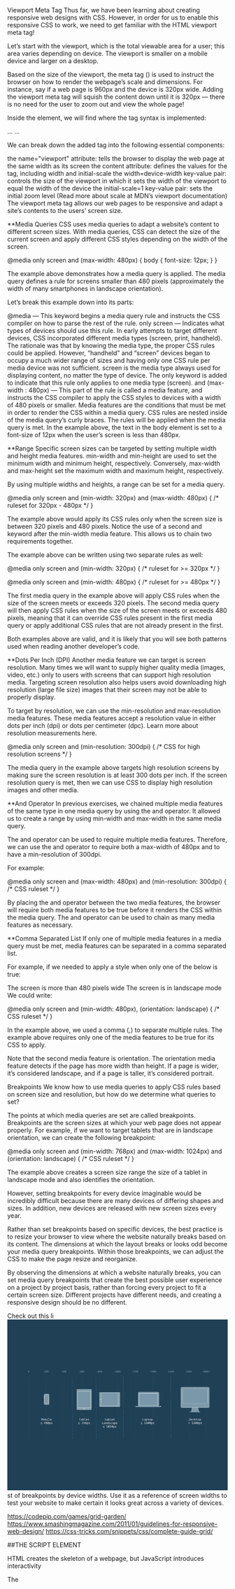 Viewport Meta Tag
Thus far, we have been learning about creating responsive web designs with CSS. However, in order for us to enable this responsive CSS to work, we need to get familiar with the HTML viewport meta tag!

Let’s start with the viewport, which is the total viewable area for a user; this area varies depending on device. The viewport is smaller on a mobile device and larger on a desktop.

Based on the size of the viewport, the meta tag (<meta>) is used to instruct the browser on how to render the webpage’s scale and dimensions. For instance, say if a web page is 960px and the device is 320px wide. Adding the viewport meta tag will squish the content down until it is 320px — there is no need for the user to zoom out and view the whole page!

Inside the <head> element, we will find where the <meta> tag syntax is implemented:

<!DOCTYPE html> 
<html lang="en"> 
  <head> 
    ...
    <meta name="viewport" content="width=device-width, initial-scale=1">
    ...
  </head> 

We can break down the added <meta> tag into the following essential components:

the name="viewport" attribute: tells the browser to display the web page at the same width as its screen
the content attribute: defines the values for the <meta> tag, including width and initial-scale
the width=device-width key-value pair: controls the size of the viewport in which it sets the width of the viewport to equal the width of the device
the initial-scale=1 key-value pair: sets the initial zoom level (Read more about scale at MDN’s viewport documentation)
The viewport meta tag allows our web pages to be responsive and adapt a site’s contents to the users’ screen size. 

**Media Queries
CSS uses media queries to adapt a website’s content to different screen sizes. With media queries, CSS can detect the size of the current screen and apply different CSS styles depending on the width of the screen.

@media only screen and (max-width: 480px) {
  body {
    font-size: 12px;
  }
}

The example above demonstrates how a media query is applied. The media query defines a rule for screens smaller than 480 pixels (approximately the width of many smartphones in landscape orientation).

Let’s break this example down into its parts:

@media — This keyword begins a media query rule and instructs the CSS compiler on how to parse the rest of the rule.
only screen — Indicates what types of devices should use this rule. In early attempts to target different devices, CSS incorporated different media types (screen, print, handheld). The rationale was that by knowing the media type, the proper CSS rules could be applied. However, “handheld” and “screen” devices began to occupy a much wider range of sizes and having only one CSS rule per media device was not sufficient. screen is the media type always used for displaying content, no matter the type of device. The only keyword is added to indicate that this rule only applies to one media type (screen).
and (max-width : 480px) — This part of the rule is called a media feature, and instructs the CSS compiler to apply the CSS styles to devices with a width of 480 pixels or smaller. Media features are the conditions that must be met in order to render the CSS within a media query.
CSS rules are nested inside of the media query’s curly braces. The rules will be applied when the media query is met. In the example above, the text in the body element is set to a font-size of 12px when the user’s screen is less than 480px.

**Range
Specific screen sizes can be targeted by setting multiple width and height media features. min-width and min-height are used to set the minimum width and minimum height, respectively. Conversely, max-width and max-height set the maximum width and maximum height, respectively.

By using multiple widths and heights, a range can be set for a media query.

@media only screen and (min-width: 320px) and (max-width: 480px) {
    /* ruleset for 320px - 480px */
}

The example above would apply its CSS rules only when the screen size is between 320 pixels and 480 pixels. Notice the use of a second and keyword after the min-width media feature. This allows us to chain two requirements together.

The example above can be written using two separate rules as well:

@media only screen and (min-width: 320px) { 
    /* ruleset for >= 320px */
}


@media only screen and (min-width: 480px) { 
    /* ruleset for >= 480px */
}

The first media query in the example above will apply CSS rules when the size of the screen meets or exceeds 320 pixels. The second media query will then apply CSS rules when the size of the screen meets or exceeds 480 pixels, meaning that it can override CSS rules present in the first media query or apply additional CSS rules that are not already present in the first.

Both examples above are valid, and it is likely that you will see both patterns used when reading another developer’s code.

**Dots Per Inch (DPI)
Another media feature we can target is screen resolution. Many times we will want to supply higher quality media (images, video, etc.) only to users with screens that can support high resolution media. Targeting screen resolution also helps users avoid downloading high resolution (large file size) images that their screen may not be able to properly display.

To target by resolution, we can use the min-resolution and max-resolution media features. These media features accept a resolution value in either dots per inch (dpi) or dots per centimeter (dpc). Learn more about resolution measurements here.

@media only screen and (min-resolution: 300dpi) {
    /* CSS for high resolution screens */
}

The media query in the example above targets high resolution screens by making sure the screen resolution is at least 300 dots per inch. If the screen resolution query is met, then we can use CSS to display high resolution images and other media.

**And Operator
In previous exercises, we chained multiple media features of the same type in one media query by using the and operator. It allowed us to create a range by using min-width and max-width in the same media query.

The and operator can be used to require multiple media features. Therefore, we can use the and operator to require both a max-width of 480px and to have a min-resolution of 300dpi.

For example:

@media only screen and (max-width: 480px) and (min-resolution: 300dpi) {
    /* CSS ruleset */
}

By placing the and operator between the two media features, the browser will require both media features to be true before it renders the CSS within the media query. The and operator can be used to chain as many media features as necessary.

**Comma Separated List
If only one of multiple media features in a media query must be met, media features can be separated in a comma separated list.

For example, if we needed to apply a style when only one of the below is true:

The screen is more than 480 pixels wide
The screen is in landscape mode
We could write:

@media only screen and (min-width: 480px), (orientation: landscape) {
    /* CSS ruleset */
}

In the example above, we used a comma (,) to separate multiple rules. The example above requires only one of the media features to be true for its CSS to apply.

Note that the second media feature is orientation. The orientation media feature detects if the page has more width than height. If a page is wider, it’s considered landscape, and if a page is taller, it’s considered portrait.

Breakpoints
We know how to use media queries to apply CSS rules based on screen size and resolution, but how do we determine what queries to set?

The points at which media queries are set are called breakpoints. Breakpoints are the screen sizes at which your web page does not appear properly. For example, if we want to target tablets that are in landscape orientation, we can create the following breakpoint:

@media only screen and (min-width: 768px) and (max-width: 1024px) and (orientation: landscape) {
    /* CSS ruleset */
}

The example above creates a screen size range the size of a tablet in landscape mode and also identifies the orientation.

However, setting breakpoints for every device imaginable would be incredibly difficult because there are many devices of differing shapes and sizes. In addition, new devices are released with new screen sizes every year.

Rather than set breakpoints based on specific devices, the best practice is to resize your browser to view where the website naturally breaks based on its content. The dimensions at which the layout breaks or looks odd become your media query breakpoints. Within those breakpoints, we can adjust the CSS to make the page resize and reorganize.

By observing the dimensions at which a website naturally breaks, you can set media query breakpoints that create the best possible user experience on a project by project basis, rather than forcing every project to fit a certain screen size. Different projects have different needs, and creating a responsive design should be no different.

Check out this li![alt text](screen-sizes.png)st of breakpoints by device widths. Use it as a reference of screen widths to test your website to make certain it looks great across a variety of devices.

https://codepip.com/games/grid-garden/
https://www.smashingmagazine.com/2011/01/guidelines-for-responsive-web-design/
https://css-tricks.com/snippets/css/complete-guide-grid/


##THE SCRIPT ELEMENT

HTML creates the skeleton of a webpage, but JavaScript introduces interactivity

The <script> element has an opening and closing tag. You can embed JavaScript code inbetween the opening and closing <script> tags.

You link to external JavaScript files with the src attribute in the opening <script> tag.

By default, scripts are loaded and executed as soon as the HTML parser encounters them in the HTML file, the HTML parser waits to load the entire script before from proceeding to parse the rest of the page elements.

The defer attribute ensures that the entire HTML file has been parsed before the script is executed.

The async attribute will allow the HTML parser to continue parsing as the script is being downloaded, but will execute immediately after it has been downloaded.

The old convention was to put scripts right before the </body> tag to prevent the script from blocking the rest of the HTML content. Now, the convention is to put the script tag in the <head> element and to use the defer and async attributes.

## What is the DOM?
The Document Object Model, abbreviated DOM, is a powerful tree-like structure that allows programmers to conceptualize hierarchy and access the elements on a web page.

The DOM is one of the better-named acronyms in the field of Web Development. In fact, a useful way to understand what DOM does is by breaking down the acronym but out of order:

The DOM is a logical tree-like Model that organizes a web page’s HTML Document as an Object.
The DOM is implemented by browsers to allow JavaScript to access, modify, and update the structure of an HTML web page in an organized way.

For this reason, we like to think of the DOM as the link between an HTML web page and scripting languages.

The DOM as a Tree Structure
Tree-like modeling is used in many fields, including evolutionary science and data analytics. Perhaps you’re already familiar with the concept of family trees: these charts represent the familial relationships amongst the descendants of a given family name.

The DOM tree follows similar logic to that of a family tree. A family tree is made up of family members and their relationships to the family name. In computer science, we would call each family member a node.

We define a node as an intersecting point in a tree that contains data.

In the DOM tree, the top-most node is called the root node, and it represents the HTML document. The descendants of the root node are the HTML tags in the document, starting with the <html> tag followed by the <head> and <body> tags and so on.

Parent Child Relationships in the DOM
Following the metaphor of a family tree, let’s define some key terminology in the DOM hierarchy:

A parent node is any node that is a direct ancestor of another node.

A child node is a direct descendant of another node, called the parent node.

Knowing these terms will allow you to understand and discuss the DOM as a tree-like structure. In fact, you will also see this terminology used when referring to the nesting structure of HTML code. Programmers refer to elements nested inside other elements as the children elements and parent elements respectively.

The DOM is a structural model of a web page that allows for scripting languages to access that page.
The system of organization in the DOM mimics the nesting structure of an HTML document.
Elements nested within another are referred to as the children of that element. The element they are nested within is called the parent element of those elements.
The DOM also allows access to the attributes of an HTML element such as style, id, etc.

##Select and Modify Elements
In the previous exercise, we accessed the <body> element with the document keyword!

What if we wanted to select a specific element besides the entire <body> element? The DOM interface allows us to access a specific element with CSS selectors.

CSS selectors define the elements to which a set of CSS rules apply, but we can also use these same selectors to access DOM elements with JavaScript! Selectors can include a tag name, a class, or an ID.

The .querySelector() method allows us to specify a CSS selector as a string and returns the first element that matches that selector. The following code would return the first paragraph in the document.

document.querySelector('p');

Along with .querySelector(), JavaScript has more targeted methods that select elements based on their class, id, or tag name.

For example, if you want to access an element directly by its id, you can use the aptly named .getElementById() method:

document.getElementById('bio').innerHTML = 'The description';

In this example, we’ve selected the element with an ID of 'bio' and set its .innerHTML to the text 'The description'. Notice that the ID is passed as a string, wrapped in quotation marks (' ').

There are also the .getElementsByClassName() and .getElementsByTagName() methods which return an array of elements, instead of just one element. You can use bracket notation to access individual elements of an array:

// Set first element of .student class as 'Not yet registered'
document.getElementsByClassName('student')[0].innerHTML = 'Not yet registered';

// Set second <li> tag as 'Cedric Diggory'
document.getElementsByTagName('li')[1].innerHTML = 'Cedric Diggory`;

In the above example code, the first element with the 'student' class and the second <li> element have had their inner HTML changed.

document.querySelector('h1').innerHTML = "Most popular Harry Potter characters";

document.getElementById('fourth').innerHTML = "Professor Snape";

document.getElementsByClassName('slytherin')[0].innerHTML = "Salazar Slytherin";

document.getElementsByTagName('li')[0].innerHTML = "Dobby";

document.querySelector('body').style.backgroundColor  = '#201F2E';
document.querySelector('.heading ').style.fontFamily = 'Roboto';

##Traversing the DOM
Let’s recap the parent and children relationship in the DOM hierarchy. A parent node is any node that is a direct ancestor of another node. A child node is a direct descendant of another node, called the parent node.

These relationships follow the nested structure of the HTML code. Elements nested within one HTML element are children of that parent element.

Each element has a .parentNode and .children property. The .parentNode property returns the parent of the specified element in the DOM hierarchy. Note that the document element is the root node so its .parentNode property will return null. The .children property returns an array of the specified element’s children. If the element does not have any children, it will return null.

<ul id='groceries'>
  <li id='must-have'>Toilet Paper</li>
  <li>Apples</li>
  <li>Chocolate</li>
  <li>Dumplings</li>
</ul>

In the HTML code above, we have an <ul> element with the ID of groceries with four <li> elements inside.

let parentElement = document.getElementById('must-have').parentNode; // returns <ul> element
let childElements = document.getElementById('groceries').children; // returns an array of <li> elements

Here, the parentElement variable stores the .parentNode of the <li> element with the ID of must-have, which will be the <ul> element with the ID of groceries. The childElements variable is set to the children of the <ul> element with the ID of groceries, which will be an array of four <li> elements.

let first = document.body.children[0];
first.innerHTML = "BROWN BEARS ARE AWESOME!";
first.parentElement.style.backgroundColor = "beige";

##Create and Insert Elements
Just as the DOM allows scripts to modify existing elements, it also allows for the creation of new ones.

The .createElement() method creates a new element based on the specified tag name passed into it as an argument. However, it does not append it to the document. It creates an empty element with no inner HTML.

let paragraph = document.createElement('p');

In the example code above, the .createElement() method takes 'p' as its argument which creates an empty <p> element and stores it as the paragraph variable.

We can assign values to the properties of the newly created element like how we’ve done previously with existing elements.

paragraph.id = 'info'; 
paragraph.innerHTML = 'The text inside the paragraph';

Above, we use the .id property to assign 'info' as ID and the .innerHTML property to set 'The text inside the paragraph' as the content of the <p> element.

In order to create an element and add it to the web page, you must assign it to be the child of an element that already exists on the DOM, referred to as the parent element. We call this process appending. The .appendChild() method will add a child element as the parent element’s last child node. The following code appends the <p> element stored in the paragraph variable to the document body.

document.body.appendChild(paragraph);

The .appendChild() method does not replace the content inside of the parent, in this case, body. Rather, it appends the new element as the last child of that parent.

let newAttraction = document.createElement("li");
newAttraction.id = "vespa";
newAttraction.innerHTML = "Rent a Vespa";
document.getElementById("italy-attractions").append(newAttraction);

##Remove an Element
In addition to modifying or creating an element from scratch, the DOM also allows for the removal of an element. The .removeChild() method removes a specified child from a parent.

let paragraph = document.querySelector('p');
document.body.removeChild(paragraph);

In the above example code, the .querySelector() method returns the first paragraph in the document. Then, the paragraph element is passed as an argument of the .removeChild() method chained to the parent of the paragraph—document.body. This removes the first paragraph from the document body.

If you want to hide an element rather than completely deleting it, the .hidden property allows you to hide it by setting the property as true or false:

document.getElementById('sign').hidden = true;

The code above did not remove the element with ID of 'sign' from the DOM but rather, hid it.

let elementToRemove = document.getElementById("vespa");
document.getElementById("italy-attractions").removeChild(elementToRemove);

##Add Click Interactivity
You can add interactivity to DOM elements by assigning a function to run based on an event. Events can include anything from a click to a user mousing over an element. We will learn more about events in the upcoming DOM Events with JavaScript lesson. For now, let’s take a look at how to modify an element when a click event happens.

The .onclick property allows you to assign a function to run on when a click event happens on an element:

let element = document.querySelector('button');

element.onclick = function() { 
  element.style.backgroundColor = 'blue' 
};

You can also assign the .onclick property to a function by name:

let element = document.querySelector('button');

function turnBlue() {
   element.style.backgroundColor = 'blue';
}

element.onclick = turnBlue;

In the above example code, when the <button> element detects a click event, the backgroundColor will change to 'blue'.

let element = document.querySelector('button');

function turnButtonRed(){
  // Add code to turn button red
  element.style.backgroundColor = "red";
  element.style.color = "white";
  element.innerHTML = "Red Button";
}

element.onclick = turnButtonRed;

##Review
In this lesson, you manipulated a webpage structure by leveraging the Document Object Model (DOM) interface in JavaScript.

Let’s review what we learned:

The document keyword grants access to the root of the DOM in JavaScript.
The DOM Interface allows you to select a specific element with CSS selectors by using the .querySelector() method.
You can access an element directly by its ID with the .getElementById() method which returns a single element.
You can access an array of elements with the .getElementsByClassName() and .getElementsByTagName() methods, then call a single element by referencing its placement in the array.
The .innerHTML and .style properties allow you to modify an element by changing its contents or style respectively.
You can create, append, and remove elements by using the .createElement(),.appendChild() and .removeChild() methods respectively.
The .onclick property can add interactivity to a DOM element based on a click event.
The .children property returns a list of an element’s children and the .parentNode property returns the element’s closest connected node in the direction towards the root.

##Event Handler Registration
You’re doing great! Now it’s time to dive into using event handler functions to create interactivity.

Using the .addEventListener() method, we can have a DOM element listen for a specific event and execute a block of code when the event is detected. The DOM element that listens for an event is called the event target and the block of code that runs when the event happens is called the event handler.

Let’s take a look at the code below:

let eventTarget = document.getElementById('targetElement');

eventTarget.addEventListener('click', function() {
  // this block of code will run when click event happens on eventTarget element
});

Let’s break this down!

We selected our event target from the DOM using document.getElementById('targetElement').
We used the .addEventListener() method on the eventTarget DOM element.
The .addEventListener() method takes two arguments: an event name in string format and an event handler function. We will learn about different values we can use as event names in a later lesson.
In this example, we used the 'click' event, which fires when the user clicks on eventTarget.
The code block in the event handler function will execute when the 'click' event is detected.
Instead of using an anonymous function as the event handler, it’s best practice to create a named event handler function. Your code will remain organized and reusable this way, even if your code gets complex. Check out the syntax:

function eventHandlerFunction() {
  // this block of code will run when click event happens
}

eventTarget.addEventListener('click', eventHandlerFunction);

The named function eventHandlerFunction is passed as the second argument of the .addEventListener() method instead of defining an anonymous function within the method!

let readMore = document.getElementById('read-more');
let moreInfo = document.getElementById('more-info');

// Write your code here:
const showInfo = () => {
  if (moreInfo.style.display === "block") {
    moreInfo.style.display = "none";
  } else {
    moreInfo.style.display = "block";
  }
}

readMore.addEventListener('click', showInfo);

##Adding Event Handlers
We looked at registering event handlers using the .addEventListener() method, but there is also another way!

Event Handlers can also be registered by setting an .onevent property on a DOM element (event target). The pattern for registering a specific event is to append an element with .on followed by the lowercased event type name. For instance, if we want to register a click event with this pattern, we would write:

eventTarget.onclick = eventHandlerFunction;

Here, we give the DOM element eventTarget the .onclick property and set its value as the event handler function eventHandlerFunction.

It’s important to know that this .onevent property and .addEventListener() will both register event listeners. With .onevent, it allows for one event handler function to be attached to the event target. However, with the .addEventListener() method , we can add multiple event handler functions. In the later exercises, we’ll be using the .addEventListener() syntax, but we wanted to also introduce the .onevent syntax because both are widely used.

##Removing Event Handlers
The .removeEventListener() method is used to reverse the .addEventListener() method. This method stops the event target from “listening” for an event to fire when it no longer needs to. .removeEventListener() also takes two arguments:

The event type as a string
The event handler function
Check out the syntax of a .removeEventListener() method with a click event:

eventTarget.removeEventListener('click', eventHandlerFunction);

Because there can be multiple event handler functions associated with a particular event, .removeEventListener() needs both the exact event type name and the name of the event handler you want to remove. If .addEventListener() was provided an anonymous function, then that event listener cannot be removed.

##Event Object Properties
JavaScript stores events as Event objects with their related data and functionalities as properties and methods. When an event is triggered, the event object can be passed as an argument to the event handler function.

function eventHandlerFunction(event){
   console.log(event.timeStamp);
}

eventTarget.addEventListener('click', eventHandlerFunction);

In the example above, when the 'click' event is triggered on the eventTarget, the eventHandlerFunction receives event, the Event object, which has information related to the 'click' event. Then, we log the time it took for the event to be triggered since the document was loaded by accessing the .timeStamp property of the event object.

There are pre-determined properties associated with event objects. You can call these properties to see information about the event, for example:

the .target property to reference the element that the event is registered to.
the .type property to access the name of the event.
the .timeStamp property to access the number of milliseconds that passed since the document loaded and the event was triggered.

##Event Types
Beyond the click event, there are all types of DOM events that can fire in a browser! It’s important to know most events in the DOM take place without being noticed because there are no event handlers connected to them.

It’s also important to know some registered events don’t depend on user interactions to fire. For instance, the load event fires after website files completely load in the browser.

Browsers can fire many other events without a user — you can check out a list of events on the MDN Events Reference page.

Many events need user interaction with the DOM to fire. One user interaction event you’ve become familiar with is the click event. A click event fires when the user presses and releases a mouse button on an element in the DOM.

##Keyboard Events
Other popular types of events are keyboard events! keyboard events are triggered by user interaction with keyboard keys in the browser

Keyboard events have unique properties assigned to their event objects like the .key property that stores the values of the key pressed by the user. You can program the event handler function to react to a specific key, or react to any interaction with the keyboard.